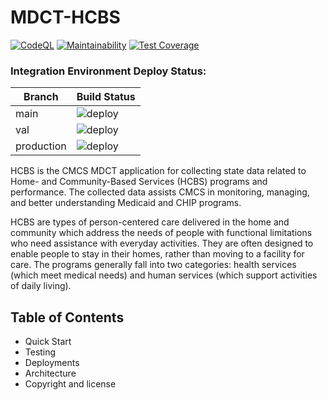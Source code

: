 # MDCT-HCBS

[![CodeQL](https://github.com/Enterprise-CMCS/macpro-mdct-hcbs/actions/workflows/codeql-analysis.yml/badge.svg?branch=main)](https://github.com/Enterprise-CMCS/macpro-mdct-hcbs/actions/workflows/codeql-analysis.yml)
[![Maintainability](https://api.codeclimate.com/v1/badges/93cd54dad7df73b09209/maintainability)](https://codeclimate.com/repos/664553bb1a9a4300ce1216ac/maintainability)
[![Test Coverage](https://api.codeclimate.com/v1/badges/93cd54dad7df73b09209/test_coverage)](https://codeclimate.com/repos/664553bb1a9a4300ce1216ac/test_coverage)

### Integration Environment Deploy Status:
| Branch  | Build Status |
| ------------- | ------------- |
| main  | ![deploy](https://github.com/Enterprise-CMCS/macpro-mdct-hcbs/actions/workflows/deploy.yml/badge.svg)  |
| val  | ![deploy](https://github.com/Enterprise-CMCS/macpro-mdct-hcbs/actions/workflows/deploy.yml/badge.svg?branch=val)  |
| production  | ![deploy](https://github.com/Enterprise-CMCS/macpro-mdct-hcbs/actions/workflows/deploy.yml/badge.svg?branch=production)  |

HCBS is the CMCS MDCT application for collecting state data related to Home- and Community-Based Services (HCBS) programs and performance. The collected data assists CMCS in monitoring, managing, and better understanding Medicaid and CHIP programs.

HCBS are types of person-centered care delivered in the home and community which address the needs of people with functional limitations who need assistance with everyday activities. They are often designed to enable people to stay in their homes, rather than moving to a facility for care. The programs generally fall into two categories: health services (which meet medical needs) and human services (which support activities of daily living).

## Table of Contents

- Quick Start
- Testing
- Deployments
- Architecture
- Copyright and license
